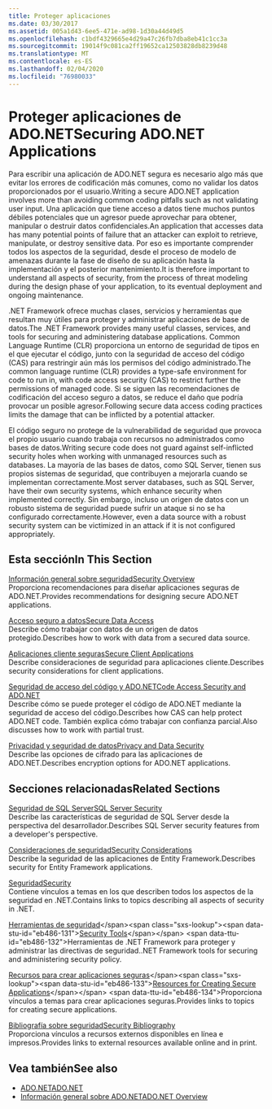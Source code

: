 ```yaml
---
title: Proteger aplicaciones
ms.date: 03/30/2017
ms.assetid: 005a1d43-6ee5-471e-ad98-1d30a44d49d5
ms.openlocfilehash: c1bdf4329665e4d29a47c26fb7dba8eb41c1cc3a
ms.sourcegitcommit: 19014f9c081ca2ff19652ca12503828db8239d48
ms.translationtype: MT
ms.contentlocale: es-ES
ms.lasthandoff: 02/04/2020
ms.locfileid: "76980033"
---
```

# <a name="securing-adonet-applications"></a><span data-ttu-id="eb486-102">Proteger aplicaciones de ADO.NET</span><span class="sxs-lookup"><span data-stu-id="eb486-102">Securing ADO.NET Applications</span></span>
<span data-ttu-id="eb486-103">Para escribir una aplicación de ADO.NET segura es necesario algo más que evitar los errores de codificación más comunes, como no validar los datos proporcionados por el usuario.</span><span class="sxs-lookup"><span data-stu-id="eb486-103">Writing a secure ADO.NET application involves more than avoiding common coding pitfalls such as not validating user input.</span></span> <span data-ttu-id="eb486-104">Una aplicación que tiene acceso a datos tiene muchos puntos débiles potenciales que un agresor puede aprovechar para obtener, manipular o destruir datos confidenciales.</span><span class="sxs-lookup"><span data-stu-id="eb486-104">An application that accesses data has many potential points of failure that an attacker can exploit to retrieve, manipulate, or destroy sensitive data.</span></span> <span data-ttu-id="eb486-105">Por eso es importante comprender todos los aspectos de la seguridad, desde el proceso de modelo de amenazas durante la fase de diseño de su aplicación hasta la implementación y el posterior mantenimiento.</span><span class="sxs-lookup"><span data-stu-id="eb486-105">It is therefore important to understand all aspects of security, from the process of threat modeling during the design phase of your application, to its eventual deployment and ongoing maintenance.</span></span>  
  
 <span data-ttu-id="eb486-106">.NET Framework ofrece muchas clases, servicios y herramientas que resultan muy útiles para proteger y administrar aplicaciones de base de datos.</span><span class="sxs-lookup"><span data-stu-id="eb486-106">The .NET Framework provides many useful classes, services, and tools for securing and administering database applications.</span></span> <span data-ttu-id="eb486-107">Common Language Runtime (CLR) proporciona un entorno de seguridad de tipos en el que ejecutar el código, junto con la seguridad de acceso del código (CAS) para restringir aún más los permisos del código administrado.</span><span class="sxs-lookup"><span data-stu-id="eb486-107">The common language runtime (CLR) provides a type-safe environment for code to run in, with code access security (CAS) to restrict further the permissions of managed code.</span></span> <span data-ttu-id="eb486-108">Si se siguen las recomendaciones de codificación del acceso seguro a datos, se reduce el daño que podría provocar un posible agresor.</span><span class="sxs-lookup"><span data-stu-id="eb486-108">Following secure data access coding practices limits the damage that can be inflicted by a potential attacker.</span></span>  
  
 <span data-ttu-id="eb486-109">El código seguro no protege de la vulnerabilidad de seguridad que provoca el propio usuario cuando trabaja con recursos no administrados como bases de datos.</span><span class="sxs-lookup"><span data-stu-id="eb486-109">Writing secure code does not guard against self-inflicted security holes when working with unmanaged resources such as databases.</span></span> <span data-ttu-id="eb486-110">La mayoría de las bases de datos, como SQL Server, tienen sus propios sistemas de seguridad, que contribuyen a mejorarla cuando se implementan correctamente.</span><span class="sxs-lookup"><span data-stu-id="eb486-110">Most server databases, such as SQL Server, have their own security systems, which enhance security when implemented correctly.</span></span> <span data-ttu-id="eb486-111">Sin embargo, incluso un origen de datos con un robusto sistema de seguridad puede sufrir un ataque si no se ha configurado correctamente.</span><span class="sxs-lookup"><span data-stu-id="eb486-111">However, even a data source with a robust security system can be victimized in an attack if it is not configured appropriately.</span></span>  
  
## <a name="in-this-section"></a><span data-ttu-id="eb486-112">Esta sección</span><span class="sxs-lookup"><span data-stu-id="eb486-112">In This Section</span></span>  
 [<span data-ttu-id="eb486-113">Información general sobre seguridad</span><span class="sxs-lookup"><span data-stu-id="eb486-113">Security Overview</span></span>](security-overview.md)  
 <span data-ttu-id="eb486-114">Proporciona recomendaciones para diseñar aplicaciones seguras de ADO.NET.</span><span class="sxs-lookup"><span data-stu-id="eb486-114">Provides recommendations for designing secure ADO.NET applications.</span></span>  
  
 [<span data-ttu-id="eb486-115">Acceso seguro a datos</span><span class="sxs-lookup"><span data-stu-id="eb486-115">Secure Data Access</span></span>](secure-data-access.md)  
 <span data-ttu-id="eb486-116">Describe cómo trabajar con datos de un origen de datos protegido.</span><span class="sxs-lookup"><span data-stu-id="eb486-116">Describes how to work with data from a secured data source.</span></span>  
  
 [<span data-ttu-id="eb486-117">Aplicaciones cliente seguras</span><span class="sxs-lookup"><span data-stu-id="eb486-117">Secure Client Applications</span></span>](secure-client-applications.md)  
 <span data-ttu-id="eb486-118">Describe consideraciones de seguridad para aplicaciones cliente.</span><span class="sxs-lookup"><span data-stu-id="eb486-118">Describes security considerations for client applications.</span></span>  
  
 [<span data-ttu-id="eb486-119">Seguridad de acceso del código y ADO.NET</span><span class="sxs-lookup"><span data-stu-id="eb486-119">Code Access Security and ADO.NET</span></span>](code-access-security.md)  
 <span data-ttu-id="eb486-120">Describe cómo se puede proteger el código de ADO.NET mediante la seguridad de acceso del código.</span><span class="sxs-lookup"><span data-stu-id="eb486-120">Describes how CAS can help protect ADO.NET code.</span></span> <span data-ttu-id="eb486-121">También explica cómo trabajar con confianza parcial.</span><span class="sxs-lookup"><span data-stu-id="eb486-121">Also discusses how to work with partial trust.</span></span>  
  
 [<span data-ttu-id="eb486-122">Privacidad y seguridad de datos</span><span class="sxs-lookup"><span data-stu-id="eb486-122">Privacy and Data Security</span></span>](privacy-and-data-security.md)  
 <span data-ttu-id="eb486-123">Describe las opciones de cifrado para las aplicaciones de ADO.NET.</span><span class="sxs-lookup"><span data-stu-id="eb486-123">Describes encryption options for ADO.NET applications.</span></span>  
  
## <a name="related-sections"></a><span data-ttu-id="eb486-124">Secciones relacionadas</span><span class="sxs-lookup"><span data-stu-id="eb486-124">Related Sections</span></span>  
 [<span data-ttu-id="eb486-125">Seguridad de SQL Server</span><span class="sxs-lookup"><span data-stu-id="eb486-125">SQL Server Security</span></span>](./sql/sql-server-security.md)  
 <span data-ttu-id="eb486-126">Describe las características de seguridad de SQL Server desde la perspectiva del desarrollador.</span><span class="sxs-lookup"><span data-stu-id="eb486-126">Describes SQL Server security features from a developer's perspective.</span></span>  
  
 [<span data-ttu-id="eb486-127">Consideraciones de seguridad</span><span class="sxs-lookup"><span data-stu-id="eb486-127">Security Considerations</span></span>](./ef/security-considerations.md)  
 <span data-ttu-id="eb486-128">Describe la seguridad de las aplicaciones de Entity Framework.</span><span class="sxs-lookup"><span data-stu-id="eb486-128">Describes security for Entity Framework applications.</span></span>  
  
 [<span data-ttu-id="eb486-129">Seguridad</span><span class="sxs-lookup"><span data-stu-id="eb486-129">Security</span></span>](../../../standard/security/index.md)  
 <span data-ttu-id="eb486-130">Contiene vínculos a temas en los que describen todos los aspectos de la seguridad en .NET.</span><span class="sxs-lookup"><span data-stu-id="eb486-130">Contains links to topics describing all aspects of security in .NET.</span></span>  
  
 <span data-ttu-id="eb486-131">[Herramientas de seguridad](https://docs.microsoft.com/previous-versions/visualstudio/visual-studio-2008/7w3fd0wb(v=vs.90))</span><span class="sxs-lookup"><span data-stu-id="eb486-131">[Security Tools](https://docs.microsoft.com/previous-versions/visualstudio/visual-studio-2008/7w3fd0wb(v=vs.90))</span></span>  
 <span data-ttu-id="eb486-132">Herramientas de .NET Framework para proteger y administrar las directivas de seguridad.</span><span class="sxs-lookup"><span data-stu-id="eb486-132">.NET Framework tools for securing and administering security policy.</span></span>  
  
 <span data-ttu-id="eb486-133">[Recursos para crear aplicaciones seguras](https://docs.microsoft.com/previous-versions/visualstudio/visual-studio-2010/ms165101(v=vs.100))</span><span class="sxs-lookup"><span data-stu-id="eb486-133">[Resources for Creating Secure Applications](https://docs.microsoft.com/previous-versions/visualstudio/visual-studio-2010/ms165101(v=vs.100))</span></span>  
 <span data-ttu-id="eb486-134">Proporciona vínculos a temas para crear aplicaciones seguras.</span><span class="sxs-lookup"><span data-stu-id="eb486-134">Provides links to topics for creating secure applications.</span></span>  
  
 [<span data-ttu-id="eb486-135">Bibliografía sobre seguridad</span><span class="sxs-lookup"><span data-stu-id="eb486-135">Security Bibliography</span></span>](/visualstudio/ide/securing-applications)  
 <span data-ttu-id="eb486-136">Proporciona vínculos a recursos externos disponibles en línea e impresos.</span><span class="sxs-lookup"><span data-stu-id="eb486-136">Provides links to external resources available online and in print.</span></span>  
  
## <a name="see-also"></a><span data-ttu-id="eb486-137">Vea también</span><span class="sxs-lookup"><span data-stu-id="eb486-137">See also</span></span>

- [<span data-ttu-id="eb486-138">ADO.NET</span><span class="sxs-lookup"><span data-stu-id="eb486-138">ADO.NET</span></span>](index.md)
- [<span data-ttu-id="eb486-139">Información general sobre ADO.NET</span><span class="sxs-lookup"><span data-stu-id="eb486-139">ADO.NET Overview</span></span>](ado-net-overview.md)
